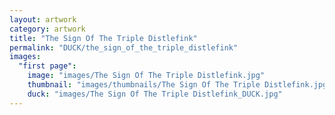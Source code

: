 ```yaml
---
layout: artwork
category: artwork
title: "The Sign Of The Triple Distlefink"
permalink: "DUCK/the_sign_of_the_triple_distlefink"
images:
  "first page":
    image: "images/The Sign Of The Triple Distlefink.jpg"
    thumbnail: "images/thumbnails/The Sign Of The Triple Distlefink.jpg"
    duck: "images/The Sign Of The Triple Distlefink_DUCK.jpg"
---
```

